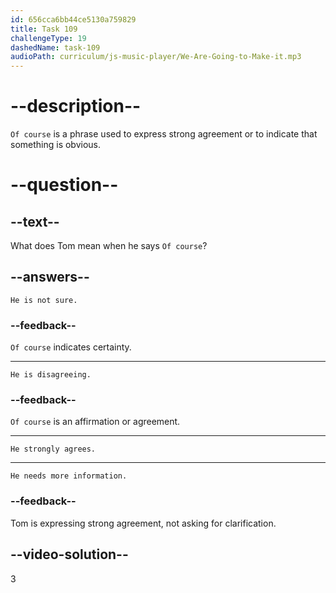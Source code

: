 ```yaml
---
id: 656cca6bb44ce5130a759829
title: Task 109
challengeType: 19
dashedName: task-109
audioPath: curriculum/js-music-player/We-Are-Going-to-Make-it.mp3
---
```


<!--
AUDIO REFERENCE:
Tom: Of course. Any favorite lunch spot around here, Sophie?
-->

# --description--

`Of course` is a phrase used to express strong agreement or to indicate that something is obvious.

# --question--

## --text--

What does Tom mean when he says `Of course`?

## --answers--

`He is not sure.`

### --feedback--

`Of course` indicates certainty.

---

`He is disagreeing.`

### --feedback--

`Of course` is an affirmation or agreement.

---

`He strongly agrees.`

---

`He needs more information.`

### --feedback--

Tom is expressing strong agreement, not asking for clarification.

## --video-solution--

3
